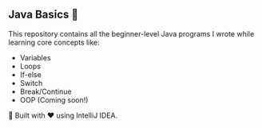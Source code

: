 ## Java Basics 🚀
This repository contains all the beginner-level Java programs I wrote while learning core concepts like:
- Variables
- Loops
- If-else
- Switch
- Break/Continue
- OOP (Coming soon!)

🧠 Built with ❤️ using IntelliJ IDEA.
